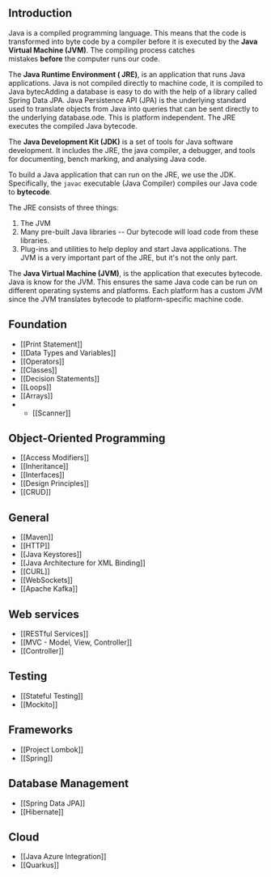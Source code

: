## Introduction
Java is a compiled programming language. This means that the code is transformed into byte code by a compiler before it is executed by the  **Java Virtual Machine (JVM)**. The compiling process catches mistakes **before** the computer runs our code.

The **Java Runtime Environment ( JRE)**,  is an application that runs Java applications.  Java is not compiled directly to machine code, it is compiled to Java bytecAdding a database is easy to do with the help of a library called Spring Data JPA. Java Persistence API (JPA) is the underlying standard used to translate objects from Java into queries that can be sent directly to the underlying database.ode. This is platform independent. The JRE executes the compiled Java bytecode.

The **Java Development Kit (JDK)**  is a set of tools for Java software development. It includes the JRE, the java compiler, a debugger, and tools for documenting, bench marking, and analysing Java code.

To build a Java application that can run on the JRE, we use the JDK. Specifically, the `javac` executable (Java Compiler) compiles our Java code to **bytecode**.

The JRE consists of three things:
1. The JVM
2. Many pre-built Java libraries -- Our bytecode will load code from these libraries.
3. Plug-ins and utilities to help deploy and start Java applications.
The JVM is a very important part of the JRE, but it's not the only part.

The **Java Virtual Machine (JVM)**, is the application that executes bytecode. Java is know for the JVM. This ensures the same Java code can be run on different operating systems and platforms. Each platform has a custom JVM since the JVM translates bytecode to platform-specific machine code.

## Foundation
- [[Print Statement]]
- [[Data Types and Variables]]
- [[Operators]]
- [[Classes]]
- [[Decision Statements]]
- [[Loops]]
- [[Arrays]]
- - [[Scanner]]
## Object-Oriented Programming
- [[Access Modifiers]]
- [[Inheritance]]
- [[Interfaces]]
- [[Design Principles]]
- [[CRUD]]
## General
- [[Maven]]
- [[HTTP]]
- [[Java Keystores]]
- [[Java Architecture for XML Binding]]
-  [[CURL]]
- [[WebSockets]]
- [[Apache Kafka]]
## Web services
- [[RESTful Services]]
- [[MVC - Model, View, Controller]]
- [[Controller]]
## Testing
- [[Stateful Testing]]  
- [[Mockito]]
## Frameworks
- [[Project Lombok]]
- [[Spring]]

## Database Management
- [[Spring Data JPA]]
- [[Hibernate]]
## Cloud
- [[Java Azure Integration]]
- [[Quarkus]]
